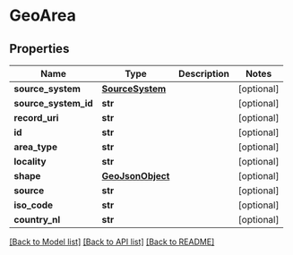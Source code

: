 # GeoArea

## Properties
Name | Type | Description | Notes
------------ | ------------- | ------------- | -------------
**source_system** | [**SourceSystem**](SourceSystem.md) |  | [optional] 
**source_system_id** | **str** |  | [optional] 
**record_uri** | **str** |  | [optional] 
**id** | **str** |  | [optional] 
**area_type** | **str** |  | [optional] 
**locality** | **str** |  | [optional] 
**shape** | [**GeoJsonObject**](GeoJsonObject.md) |  | [optional] 
**source** | **str** |  | [optional] 
**iso_code** | **str** |  | [optional] 
**country_nl** | **str** |  | [optional] 

[[Back to Model list]](../README.md#documentation-for-models) [[Back to API list]](../README.md#documentation-for-api-endpoints) [[Back to README]](../README.md)


